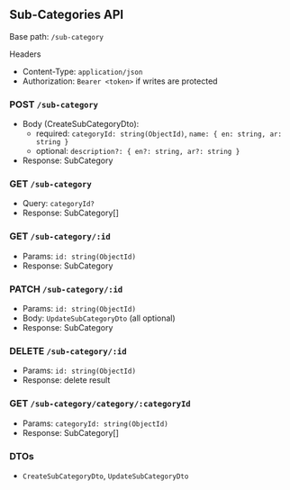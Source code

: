 ## Sub-Categories API

Base path: `/sub-category`

Headers
- Content-Type: `application/json`
- Authorization: `Bearer <token>` if writes are protected

### POST `/sub-category`
- Body (CreateSubCategoryDto):
  - required: `categoryId: string(ObjectId)`, `name: { en: string, ar: string }`
  - optional: `description?: { en?: string, ar?: string }`
- Response: SubCategory

### GET `/sub-category`
- Query: `categoryId?`
- Response: SubCategory[]

### GET `/sub-category/:id`
- Params: `id: string(ObjectId)`
- Response: SubCategory

### PATCH `/sub-category/:id`
- Params: `id: string(ObjectId)`
- Body: `UpdateSubCategoryDto` (all optional)
- Response: SubCategory

### DELETE `/sub-category/:id`
- Params: `id: string(ObjectId)`
- Response: delete result

### GET `/sub-category/category/:categoryId`
- Params: `categoryId: string(ObjectId)`
- Response: SubCategory[]

### DTOs
- `CreateSubCategoryDto`, `UpdateSubCategoryDto`


